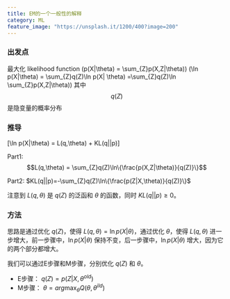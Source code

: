 ```yaml
---
title: EM的一个一般性的解释
category: ML
feature_image: "https://unsplash.it/1200/400?image=200"
---
```


### 出发点
最大化 likelihood function 
\(p(X|\theta) = \sum_{Z}p(X,Z|\theta)\)
\(\ln p(X|\theta) = \sum_{Z}q(Z)\ln p(X| \theta)
=\sum_{Z}q(Z)\ln \sum_{Z}p(X,Z|\theta)\)
其中 $$q(Z)$$ 是隐变量的概率分布

### 推导

\[\ln p(X|\theta) = L(q,\theta) + KL(q||p)\]

Part1: $$L(q,\theta) = \sum_{Z}q(Z)\ln\{\frac{p(X,Z|\theta)}{q(Z)}\}$$

Part2: $KL(q||p)=-\sum_{Z}q(Z)\ln\{\frac{p(Z|X,\theta)}{q(Z)}\}$

注意到 $L(q,\theta)$ 是 $q(Z)$ 的泛函和 $\theta$ 的函数，同时 $KL(q||p)\ge 0$。

### 方法
思路是通过优化 $q(Z)$，使得 $L(q,\theta) = \ln p(X|\theta)$，通过优化 $\theta$，使得 $L(q,\theta)$ 进一步增大，前一步骤中，$\ln p(X|\theta)$ 保持不变，后一步骤中，$\ln p(X|\theta)$ 增大，因为它的两个部分都增大。

我们可以通过E步骤和M步骤，分别优化 $q(Z)$ 和 $\theta$。
* E步骤：
$q(Z) = p(Z|X,\theta^{old})$
* M步骤：
$\theta = arg\max_{\theta}Q(\theta,\theta^{ild})$